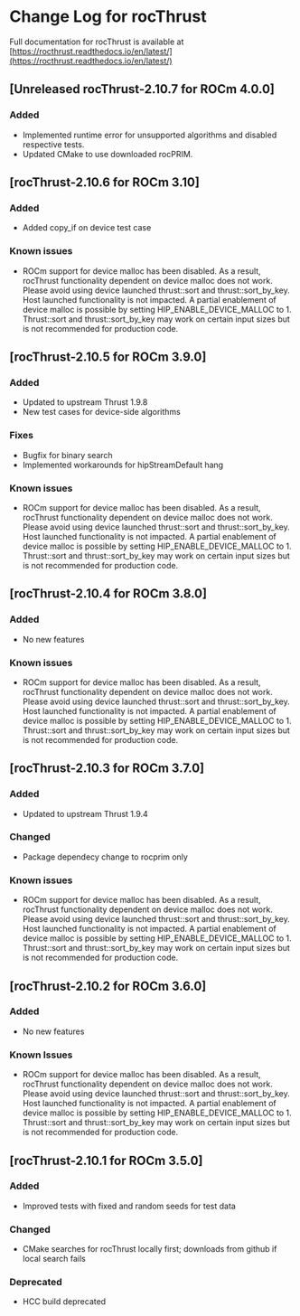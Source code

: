 # Change Log for rocThrust

Full documentation for rocThrust is available at [https://rocthrust.readthedocs.io/en/latest/](https://rocthrust.readthedocs.io/en/latest/)

## [Unreleased rocThrust-2.10.7 for ROCm 4.0.0]
### Added
- Implemented runtime error for unsupported algorithms and disabled respective tests.
- Updated CMake to use downloaded rocPRIM.

## [rocThrust-2.10.6 for ROCm 3.10]
### Added
- Added copy_if on device test case
### Known issues
- ROCm support for device malloc has been disabled. As a result, rocThrust functionality dependent on device malloc does not work. Please avoid using device launched thrust::sort and thrust::sort_by_key. Host launched functionality is not impacted. A partial enablement of device malloc is possible by setting HIP_ENABLE_DEVICE_MALLOC to 1. Thrust::sort and thrust::sort_by_key may work on certain input sizes but is not recommended for production code.

## [rocThrust-2.10.5 for ROCm 3.9.0]
### Added
- Updated to upstream Thrust 1.9.8
- New test cases for device-side algorithms
### Fixes
- Bugfix for binary search
- Implemented workarounds for hipStreamDefault hang
### Known issues
- ROCm support for device malloc has been disabled. As a result, rocThrust functionality dependent on device malloc does not work. Please avoid using device launched thrust::sort and thrust::sort_by_key. Host launched functionality is not impacted. A partial enablement of device malloc is possible by setting HIP_ENABLE_DEVICE_MALLOC to 1. Thrust::sort and thrust::sort_by_key may work on certain input sizes but is not recommended for production code.

## [rocThrust-2.10.4 for ROCm 3.8.0]
### Added
- No new features
### Known issues
- ROCm support for device malloc has been disabled. As a result, rocThrust functionality dependent on device malloc does not work. Please avoid using device launched thrust::sort and thrust::sort_by_key. Host launched functionality is not impacted. A partial enablement of device malloc is possible by setting HIP_ENABLE_DEVICE_MALLOC to 1. Thrust::sort and thrust::sort_by_key may work on certain input sizes but is not recommended for production code.

## [rocThrust-2.10.3 for ROCm 3.7.0]
### Added
- Updated to upstream Thrust 1.9.4
### Changed
- Package dependecy change to rocprim only
### Known issues
- ROCm support for device malloc has been disabled. As a result, rocThrust functionality dependent on device malloc does not work. Please avoid using device launched thrust::sort and thrust::sort_by_key. Host launched functionality is not impacted. A partial enablement of device malloc is possible by setting HIP_ENABLE_DEVICE_MALLOC to 1. Thrust::sort and thrust::sort_by_key may work on certain input sizes but is not recommended for production code.

## [rocThrust-2.10.2 for ROCm 3.6.0]
### Added
- No new features
### Known Issues
- ROCm support for device malloc has been disabled. As a result, rocThrust functionality dependent on device malloc does not work. Please avoid using device launched thrust::sort and thrust::sort_by_key. Host launched functionality is not impacted. A partial enablement of device malloc is possible by setting HIP_ENABLE_DEVICE_MALLOC to 1. Thrust::sort and thrust::sort_by_key may work on certain input sizes but is not recommended for production code.

## [rocThrust-2.10.1 for ROCm 3.5.0]
### Added
- Improved tests with fixed and random seeds for test data
### Changed
- CMake searches for rocThrust locally first; downloads from github if local search fails
### Deprecated
- HCC build deprecated